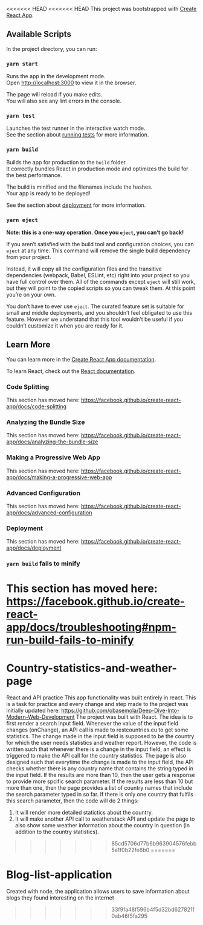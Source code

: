 <<<<<<< HEAD
<<<<<<< HEAD
This project was bootstrapped with [Create React App](https://github.com/facebook/create-react-app).

## Available Scripts

In the project directory, you can run:

### `yarn start`

Runs the app in the development mode.<br />
Open [http://localhost:3000](http://localhost:3000) to view it in the browser.

The page will reload if you make edits.<br />
You will also see any lint errors in the console.

### `yarn test`

Launches the test runner in the interactive watch mode.<br />
See the section about [running tests](https://facebook.github.io/create-react-app/docs/running-tests) for more information.

### `yarn build`

Builds the app for production to the `build` folder.<br />
It correctly bundles React in production mode and optimizes the build for the best performance.

The build is minified and the filenames include the hashes.<br />
Your app is ready to be deployed!

See the section about [deployment](https://facebook.github.io/create-react-app/docs/deployment) for more information.

### `yarn eject`

**Note: this is a one-way operation. Once you `eject`, you can’t go back!**

If you aren’t satisfied with the build tool and configuration choices, you can `eject` at any time. This command will remove the single build dependency from your project.

Instead, it will copy all the configuration files and the transitive dependencies (webpack, Babel, ESLint, etc) right into your project so you have full control over them. All of the commands except `eject` will still work, but they will point to the copied scripts so you can tweak them. At this point you’re on your own.

You don’t have to ever use `eject`. The curated feature set is suitable for small and middle deployments, and you shouldn’t feel obligated to use this feature. However we understand that this tool wouldn’t be useful if you couldn’t customize it when you are ready for it.

## Learn More

You can learn more in the [Create React App documentation](https://facebook.github.io/create-react-app/docs/getting-started).

To learn React, check out the [React documentation](https://reactjs.org/).

### Code Splitting

This section has moved here: https://facebook.github.io/create-react-app/docs/code-splitting

### Analyzing the Bundle Size

This section has moved here: https://facebook.github.io/create-react-app/docs/analyzing-the-bundle-size

### Making a Progressive Web App

This section has moved here: https://facebook.github.io/create-react-app/docs/making-a-progressive-web-app

### Advanced Configuration

This section has moved here: https://facebook.github.io/create-react-app/docs/advanced-configuration

### Deployment

This section has moved here: https://facebook.github.io/create-react-app/docs/deployment

### `yarn build` fails to minify

This section has moved here: https://facebook.github.io/create-react-app/docs/troubleshooting#npm-run-build-fails-to-minify
=======
# Country-statistics-and-weather-page
React and API practice
This app functionality was built entirely in react.
This is a task for practice and every change and step made to the project was initially updated here: https://github.com/obasemola/Deep-Dive-Into-Modern-Web-Development
The project was built with React.
The idea is to first render a search input field.
Whenever the value of the input field changes (onChange), an API call is made to restcountries.eu to get some statistics.
The change made in the input field is supposed to be the country for which the user needs statistics and weather report.
However, the code is written such that whenever there is a change in the input field, an effect is triggered to make the API call for the country statistics.
The page is also designed such that everytime the change is made to the input field, the API checks whether there is any country name that contains the string typed in the input field.
If the results are more than 10, then the user gets a response to provide more spcific search parameter.
If the results are less than 10 but more than one, then the page provides a list of country names that include the search parameter typed in so far.
If there is only one country that fulfils this search parameter, then the code will do 2 things:
  1. It will render more detailed statictics about the country.
  2. It will make another API call to weatherstack API and update the page to also show some weather information about the country in question (in addition to the country statistics).
>>>>>>> 85cd5706d77b6b963904576febb5a1f0b22fe6b0
=======
# Blog-list-application
Created with node, the application allows users to save information about blogs they found interesting on the internet
>>>>>>> 33f9fa48f596b4f5d32bd627821f0ab46f5fa295
